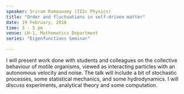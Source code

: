 ```yaml
---
speaker: Sriram Ramaswamy (IISc Physics)
title: "Order and fluctuations in self-driven matter"
date: 19 February, 2018
time: 3 - 5 pm
venue: LH-1, Mathematics Department
series: "Eigenfunctions Seminar"

---
```


I will present work done with students and colleagues on the collective behaviour of motile organisms, viewed as interacting particles with an autonomous velocity and noise. The talk will include a bit of stochastic processes, some statistical mechanics, and some hydrodynamics. I will discuss experiments, analytical theory and some computation. 
